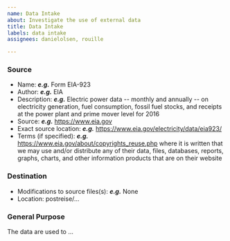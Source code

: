 ```yaml
---
name: Data Intake
about: Investigate the use of external data
title: Data Intake
labels: data intake
assignees: danielolsen, rouille

---
```


### Source
* Name: ***e.g.*** Form EIA-923
* Author: ***e.g.*** EIA
* Description: ***e.g.*** Electric power data -- monthly and annually -- on electricity generation, fuel consumption, fossil fuel stocks, and receipts at the power plant and prime mover level for 2016
* Source: ***e.g.*** https://www.eia.gov
* Exact source location: ***e.g.*** https://www.eia.gov/electricity/data/eia923/
* Terms (if specified): ***e.g.*** https://www.eia.gov/about/copyrights_reuse.php where it is written that we may use and/or distribute any of their data, files, databases, reports, graphs, charts, and other information products that are on their website

### Destination
* Modifications to source files(s): ***e.g.*** None
* Location: postreise/...

### General Purpose
The data are used to ...
